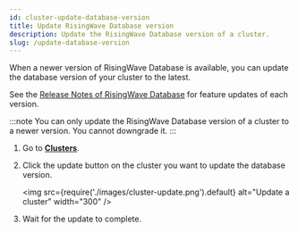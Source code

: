 ```yaml
---
id: cluster-update-database-version
title: Update RisingWave Database version
description: Update the RisingWave Database version of a cluster.
slug: /update-database-version
---
```


When a newer version of RisingWave Database is available, you can update the database version of your cluster to the latest.

See the [Release Notes of RisingWave Database](https://www.risingwave.dev/docs/current/release-notes/) for feature updates of each version.

:::note
You can only update the RisingWave Database version of a cluster to a newer version. You cannot downgrade it.
:::

1. Go to [**Clusters**](https://risingwave.cloud/clusters/).

2. Click the update button on the cluster you want to update the database version.

   <img
   src={require('./images/cluster-update.png').default}
   alt="Update a cluster"
   width="300"
   />

3. Wait for the update to complete.
